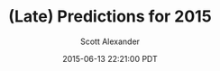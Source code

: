 ---
layout: podcast
title: "(Late) Predictions for 2015"
author: Scott Alexander
description: https://slatestarcodex.com/2015/06/13/late-predictions-for-2015/
date: 2015-06-13 22:21:00 PDT
length: 1012143
duration: 253
guid: late-predictions-for-2015
---